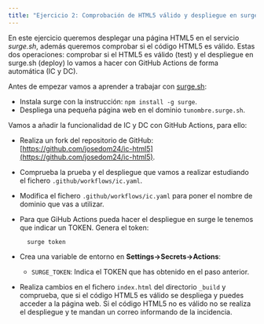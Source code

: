 ```yaml
---
title: "Ejercicio 2: Comprobación de HTML5 válido y despliegue en surge.sh (test y deploy)"
---
```


En este ejercicio queremos desplegar una página HTML5 en el servicio *surge.sh*, además queremos comprobar si el código HTML5 es válido. Estas dos operaciones: comprobar si el HTML5 es válido (test) y el despliegue en surge.sh (deploy) lo vamos a hacer con GitHub Actions de forma automática (IC y DC).

Antes de empezar vamos a aprender a trabajar con [surge.sh](http://surge.sh/):

* Instala surge con la instrucción: `npm install -g surge`.
* Despliega una pequeña página web en el dominio `tunombre.surge.sh`.

Vamos a añadir la funcionalidad de IC y DC con GitHub Actions, para ello:

* Realiza un fork del repositorio de GitHub: [https://github.com/josedom24/ic-html5](https://github.com/josedom24/ic-html5).
* Comprueba la prueba y el despliegue que vamos a realizar estudiando el fichero `.github/workflows/ic.yaml`.
* Modifica el fichero `.github/workflows/ic.yaml` para poner el nombre de dominio que vas a utilizar.
* Para que GiHub Actions pueda hacer el despliegue en surge le tenemos que indicar un TOKEN. Genera el token:
	
		surge token

* Crea una variable de entorno en **Settings->Secrets->Actions**:
	
    * `SURGE_TOKEN`: Indica el TOKEN que has obtenido en el paso anterior.

* Realiza cambios en el fichero `index.html` del directorio `_build` y comprueba, que si el código HTML5 es válido se despliega y puedes acceder a la página web. Si el código HTML5 no es válido no se realiza el despliegue y te mandan un correo informando de la incidencia.

